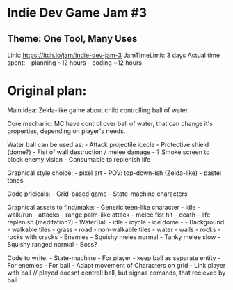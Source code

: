 # Indie Dev Game Jam #3

## Theme: One Tool, Many Uses
Link: https://itch.io/jam/indie-dev-jam-3
JamTimeLimit: 3 days
Actual time spent: 
	- planning ~12 hours
	- coding ~12 hours



# Original plan: 

Main idea: Zelda-like game about child controlling ball of water.

Core mechanic: MC have control over ball of water, that can change it's properties, depending on player's needs.

Water ball can be used as:
	- Attack projectile icecle
	- Protective shield (dome?)
	- Fist of wall destruction / melee damage
	- ? Smoke screen to block enemy vision
	- Consumable to replenish life

Graphical style choice:
	- pixel art
	- POV: top-down-ish (Zelda-like)
	- pastel tones

Code pricicals:
	- Grid-based game
	- State-machine characters

Graphical assets to find/make:
	- Generic teen-like character
		- idle
		- walk/run
		- attacks
			- range palm-like attack
			- melee fist hit
		- death
		- life replenish (meditation?)
	- WaterBall
		- idle
		- icycle
		- ice dome
		- 
	- Background
		- walkable tiles
			- grass
			- road
		- non-walkable tiles
			- water
		- walls
			- rocks
			- rocks with cracks
	- Enemies
		- Squishy melee normal
		- Tanky melee slow 
		- Squishy ranged normal
		- Boss?
	
	
	
Code to write:
	- State-machine
		- For player
			- keep ball as separate entity
		- For enemies
		- For ball
	- Adapt movement of Characters on grid
	- Link player with ball
		// played doesnt controll ball, but signas comands, that recieved by ball